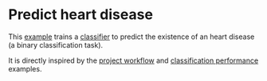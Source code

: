 # Predict heart disease

This [example](test_predict_heart_disease.py) trains a [classifier](https://scikit-learn.org/dev/modules/generated/sklearn.linear_model.SGDClassifier.html) to predict the existence of an heart disease (a binary classification task).

It is directly inspired by the [project workflow](../project_workflow/) and [classification performance](../classification_performance/) examples.
